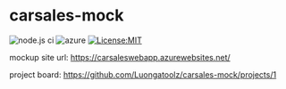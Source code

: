 # carsales-mock
![node.js ci](https://github.com/Luongatoolz/carsales-mock/actions/workflows/node.js.yml/badge.svg)
![azure](https://github.com/Luongatoolz/carsales-mock/actions/workflows/azure.yml/badge.svg)
[![License:MIT](https://img.shields.io/github/license/Luongatoolz/carsales-mock?color=blue)](https://github.com/Luongatoolz/carsales-mock/blob/main/LICENSE)

mockup site url: https://carsaleswebapp.azurewebsites.net/

project board: https://github.com/Luongatoolz/carsales-mock/projects/1
